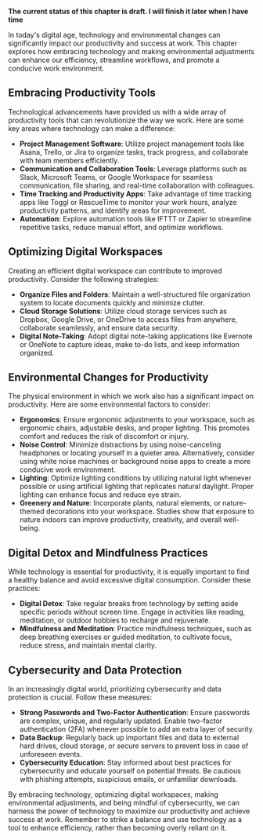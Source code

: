 **The current status of this chapter is draft. I will finish it later when I have time**

In today's digital age, technology and environmental changes can significantly impact our productivity and success at work. This chapter explores how embracing technology and making environmental adjustments can enhance our efficiency, streamline workflows, and promote a conducive work environment.

Embracing Productivity Tools
----------------------------

Technological advancements have provided us with a wide array of productivity tools that can revolutionize the way we work. Here are some key areas where technology can make a difference:

* **Project Management Software**: Utilize project management tools like Asana, Trello, or Jira to organize tasks, track progress, and collaborate with team members efficiently.
* **Communication and Collaboration Tools**: Leverage platforms such as Slack, Microsoft Teams, or Google Workspace for seamless communication, file sharing, and real-time collaboration with colleagues.
* **Time Tracking and Productivity Apps**: Take advantage of time tracking apps like Toggl or RescueTime to monitor your work hours, analyze productivity patterns, and identify areas for improvement.
* **Automation**: Explore automation tools like IFTTT or Zapier to streamline repetitive tasks, reduce manual effort, and optimize workflows.

Optimizing Digital Workspaces
-----------------------------

Creating an efficient digital workspace can contribute to improved productivity. Consider the following strategies:

* **Organize Files and Folders**: Maintain a well-structured file organization system to locate documents quickly and minimize clutter.
* **Cloud Storage Solutions**: Utilize cloud storage services such as Dropbox, Google Drive, or OneDrive to access files from anywhere, collaborate seamlessly, and ensure data security.
* **Digital Note-Taking**: Adopt digital note-taking applications like Evernote or OneNote to capture ideas, make to-do lists, and keep information organized.

Environmental Changes for Productivity
--------------------------------------

The physical environment in which we work also has a significant impact on productivity. Here are some environmental factors to consider:

* **Ergonomics**: Ensure ergonomic adjustments to your workspace, such as ergonomic chairs, adjustable desks, and proper lighting. This promotes comfort and reduces the risk of discomfort or injury.
* **Noise Control**: Minimize distractions by using noise-canceling headphones or locating yourself in a quieter area. Alternatively, consider using white noise machines or background noise apps to create a more conducive work environment.
* **Lighting**: Optimize lighting conditions by utilizing natural light whenever possible or using artificial lighting that replicates natural daylight. Proper lighting can enhance focus and reduce eye strain.
* **Greenery and Nature**: Incorporate plants, natural elements, or nature-themed decorations into your workspace. Studies show that exposure to nature indoors can improve productivity, creativity, and overall well-being.

Digital Detox and Mindfulness Practices
---------------------------------------

While technology is essential for productivity, it is equally important to find a healthy balance and avoid excessive digital consumption. Consider these practices:

* **Digital Detox**: Take regular breaks from technology by setting aside specific periods without screen time. Engage in activities like reading, meditation, or outdoor hobbies to recharge and rejuvenate.
* **Mindfulness and Meditation**: Practice mindfulness techniques, such as deep breathing exercises or guided meditation, to cultivate focus, reduce stress, and maintain mental clarity.

Cybersecurity and Data Protection
---------------------------------

In an increasingly digital world, prioritizing cybersecurity and data protection is crucial. Follow these measures:

* **Strong Passwords and Two-Factor Authentication**: Ensure passwords are complex, unique, and regularly updated. Enable two-factor authentication (2FA) whenever possible to add an extra layer of security.
* **Data Backup**: Regularly back up important files and data to external hard drives, cloud storage, or secure servers to prevent loss in case of unforeseen events.
* **Cybersecurity Education**: Stay informed about best practices for cybersecurity and educate yourself on potential threats. Be cautious with phishing attempts, suspicious emails, or unfamiliar downloads.

By embracing technology, optimizing digital workspaces, making environmental adjustments, and being mindful of cybersecurity, we can harness the power of technology to maximize our productivity and achieve success at work. Remember to strike a balance and use technology as a tool to enhance efficiency, rather than becoming overly reliant on it.
